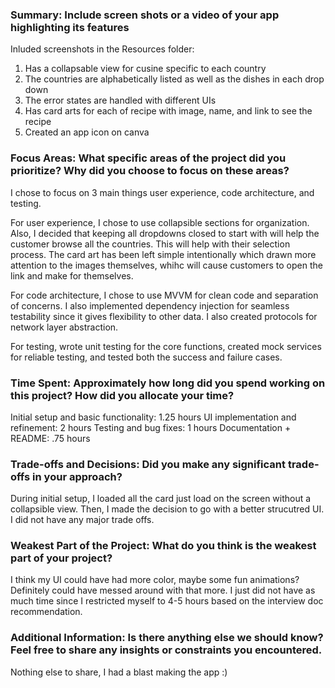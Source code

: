 ### Summary: Include screen shots or a video of your app highlighting its features

Inluded screenshots in the Resources folder:
1. Has a collapsable view for cusine specific to each country
2. The countries are alphabetically listed as well as the dishes in each drop down
3. The error states are handled with different UIs
4. Has card arts for each of recipe with image, name, and link to see the recipe
5. Created an app icon on canva

### Focus Areas: What specific areas of the project did you prioritize? Why did you choose to focus on these areas?

I chose to focus on 3 main things user experience, code architecture, and testing. 

For user experience, I chose to use collapsible sections for organization. Also, I decided that keeping all dropdowns closed to start with will help the customer browse all the countries. This will help with their selection process. The card art has been left simple intentionally which drawn more attention to the images themselves, whihc will cause customers to open the link and make for themselves.

For code architecture, I chose to use MVVM for clean code and separation of concerns. I also implemented dependency injection for seamless testability since it gives flexibility to other data. I also created protocols for network layer abstraction.

For testing, wrote unit testing for the core functions, created mock services for reliable testing, and tested both the success and failure cases.

### Time Spent: Approximately how long did you spend working on this project? How did you allocate your time?

Initial setup and basic functionality: 1.25 hours
UI implementation and refinement: 2 hours
Testing and bug fixes: 1 hours
Documentation + README: .75 hours

### Trade-offs and Decisions: Did you make any significant trade-offs in your approach?
During initial setup, I loaded all the card just load on the screen without a collapsible view. Then, I made the decision to go with a better strucutred UI. I did not have any major trade offs. 

### Weakest Part of the Project: What do you think is the weakest part of your project?
I think my UI could have had more color, maybe some fun animations? Definitely could have messed around with that more. I just did not have as much time since I restricted myself to 4-5 hours based on the interview doc recommendation.

### Additional Information: Is there anything else we should know? Feel free to share any insights or constraints you encountered.
Nothing else to share, I had a blast making the app :)


